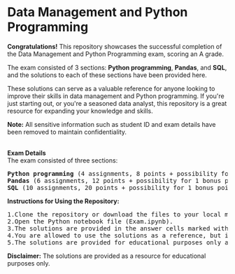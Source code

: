 <h1>Data Management and Python Programming</h1>

<b>Congratulations!</b> This repository showcases the successful completion of the Data Management and Python Programming exam, scoring an A grade.

The exam consisted of 3 sections: <b>Python programming</b>, <b>Pandas</b>, and <b>SQL</b>, and the solutions to each of these sections have been provided here.

These solutions can serve as a valuable reference for anyone looking to improve their skills in data management and Python programming. If you're just starting out, or you're a seasoned data analyst, this repository is a great resource for expanding your knowledge and skills.

<b>Note:</b> All sensitive information such as student ID and exam details have been removed to maintain confidentiality.

<br>
<b>Exam Details</b></br>
The exam consisted of three sections:
<pre>
<b>Python programming</b> (4 assignments, 8 points + possibility for 1 bonus point) 
<b>Pandas</b> (6 assignments, 12 points + possibility for 1 bonus point) 
<b>SQL</b> (10 assignments, 20 points + possibility for 1 bonus point) 
</pre>

<b>Instructions for Using the Repository:</b>
<pre>
1.Clone the repository or download the files to your local machine.
2.Open the Python notebook file (Exam.ipynb).
3.The solutions are provided in the answer cells marked with "ANSWER CELL" on the first line. Do not remove these markings.
4.You are allowed to use the solutions as a reference, but it is recommended to try solving the problems on your own first.
5.The solutions are provided for educational purposes only and should not be used to cheat or plagiarize in any way.
</pre>

<b>Disclaimer:</b>
The solutions are provided as a resource for educational purposes only.
